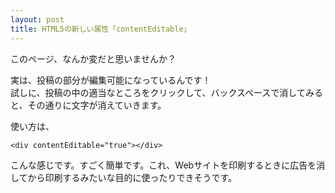 ```yaml
---
layout: post
title: HTML5の新しい属性「contentEditable」
---
```


<div contentEditable="true">
このページ、なんか変だと思いませんか？

実は、投稿の部分が編集可能になっているんです！  
試しに、投稿の中の適当なところをクリックして、バックスペースで消してみると、その通りに文字が消えていきます。

使い方は、

```
<div contentEditable="true"></div>
```

こんな感じです。すごく簡単です。これ、Webサイトを印刷するときに広告を消してから印刷するみたいな目的に使ったりできそうです。
</div>
